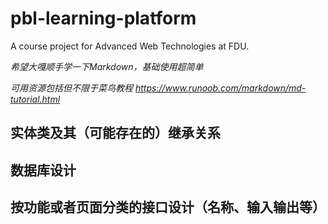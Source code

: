 # pbl-learning-platform
A course project for Advanced Web Technologies at FDU. 

*希望大嘎顺手学一下Markdown，基础使用超简单*

*可用资源包括但不限于菜鸟教程 https://www.runoob.com/markdown/md-tutorial.html*

## 实体类及其（可能存在的）继承关系


## 数据库设计


## 按功能或者页面分类的接口设计（名称、输入输出等）
